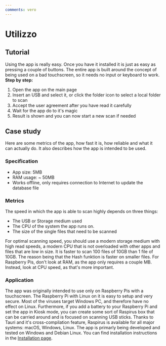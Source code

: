 ```yaml
---
comments: vero
---
```


# Utilizzo

## Tutorial
Using the app is really easy. Once you have it installed it is just as easy as pressing a couple of buttons. The entire app is built around the concept of being used on a bad touchscreen, so it needs no input or keyboard to work. **Step by step:**
1. Open the app on the main page
2. Insert an USB and select it, or click the folder icon to select a local folder to scan
3. Accept the user agreement after you have read it carefully
4. Wait for the app do to it's magic
5. Result is shown and you can now start a new scan if needed

## Case study
Here are some metrics of the app, how fast it is, how reliable and what it can actually do. It also describes how the app is intended to be used.

### Specification
- App size: 5MB
- RAM usage: ~ 50MB
- Works offline, only requires connection to Internet to update the database file

### Metrics
The speed in which the app is able to scan highly depends on three things:
- The USB or Storage medium used
- The CPU of the system the app runs on.
- The size of the single files that need to be scanned

For optimal scanning speed, you should use a modern storage medium with high read speeds, a modern CPU that is not overloaded with other apps and files that are low in size. It is faster to scan 100 files of 10GB than 1 file of 10GB. The reason being that the Hash funktion is faster on smaller files. For Raspberry Pis, don't look at RAM, as the app only requires a couple MB. Instead, look at CPU speed, as that's more important.

### Application
The app was originally intended to use only on Raspberry Pis with a touchscreen. The Raspberry Pi with Linux on it is easy to setup and very secure. Most of the viruses target Windows PC, and therefore have no effect on Linux. Furthermore, if you add a battery to your Raspberry Pi and set the app in Kiosk mode, you can create some sort of Raspirus box that can be carried around and is focused on scanning USB sticks. Thanks to Tauri and it's cross-compilation feature, Raspirus is available for all major systems: macOS, Windows, Linux. The app is primarly being developed and tested on Windows and Debian Linux. You can find installation instructions in the [Installation page](installation.md).